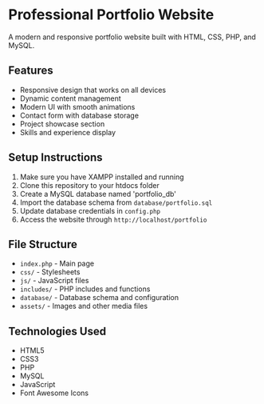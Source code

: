 # Professional Portfolio Website

A modern and responsive portfolio website built with HTML, CSS, PHP, and MySQL.

## Features
- Responsive design that works on all devices
- Dynamic content management
- Modern UI with smooth animations
- Contact form with database storage
- Project showcase section
- Skills and experience display

## Setup Instructions

1. Make sure you have XAMPP installed and running
2. Clone this repository to your htdocs folder
3. Create a MySQL database named 'portfolio_db'
4. Import the database schema from `database/portfolio.sql`
5. Update database credentials in `config.php`
6. Access the website through `http://localhost/portfolio`

## File Structure
- `index.php` - Main page
- `css/` - Stylesheets
- `js/` - JavaScript files
- `includes/` - PHP includes and functions
- `database/` - Database schema and configuration
- `assets/` - Images and other media files

## Technologies Used
- HTML5
- CSS3
- PHP
- MySQL
- JavaScript
- Font Awesome Icons 
